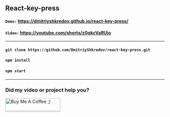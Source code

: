 ## React-key-press

#### `Demo:` https://dmitriyshkredov.github.io/react-key-press/

#### `Video:` https://youtube.com/shorts/z0qkcVaRUjo

---

#### `git clone https://github.com/DmitriyShkredov/react-key-press.git`

#### `npm install`

#### `npm start`

---

### Did my video or project help you?

<a href="https://www.buymeacoffee.com/DmitriyShkredov" target="_blank"><img src="https://www.buymeacoffee.com/assets/img/custom_images/orange_img.png" alt="Buy Me A Coffee ;)" style="height: 41px !important;width: 174px !important;box-shadow: 0px 3px 2px 0px rgba(190, 190, 190, 0.5) !important;-webkit-box-shadow: 0px 3px 2px 0px rgba(190, 190, 190, 0.5) !important;" ></a>
